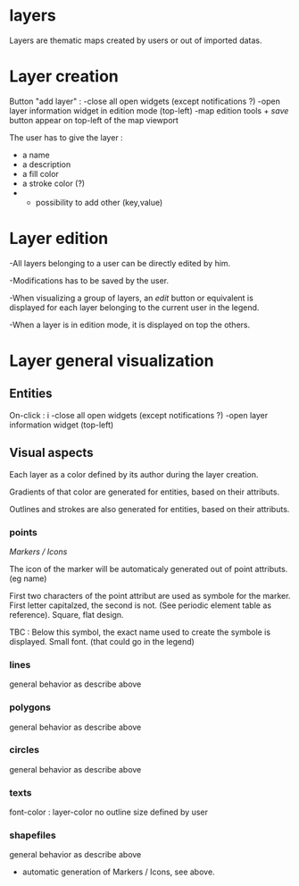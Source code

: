 layers
======

Layers are thematic maps created by users or out of imported datas.



# Layer creation

Button "add layer" :
-close all open widgets (except notifications ?) 
-open layer information widget in edition mode (top-left) 
-map edition tools + *save* button appear on top-left of the map viewport

The user has to give the layer : 

- a name
- a description
- a fill color
- a stroke color (?) 
- + possibility to add other (key,value) 


# Layer edition


-All layers belonging to a user can be directly edited by him.

-Modifications has to be saved by the user.

-When visualizing a group of layers, an *edit* button or equivalent is 
displayed for each layer belonging to the current user in the legend.

-When a layer is in edition mode, it is displayed on top the others.





# Layer general visualization


## Entities

On-click : i
-close all open widgets (except notifications ?) 
-open layer information widget (top-left) 

## Visual aspects

Each layer as a color defined by its author during the layer creation.

Gradients of that color are generated for entities, based on their attributs.

Outlines and strokes are also generated for entities, based on their attributs.


### points 

*Markers / Icons*

The icon of the marker will be automaticaly generated out of point attributs. (eg name)

First two characters of the point attribut are used as symbole for the marker. 
First letter capitalzed, the second is not. (See periodic element table as reference).
Square, flat design.


TBC : Below this symbol, the exact name used to create the symbole is displayed. Small font. 
(that could go in the legend)


### lines 

general behavior as describe above

### polygons 

general behavior as describe above

### circles

general behavior as describe above

### texts

font-color : layer-color
no outline
size defined by user

### shapefiles 

general behavior as describe above
+ automatic generation of Markers / Icons, see above.















